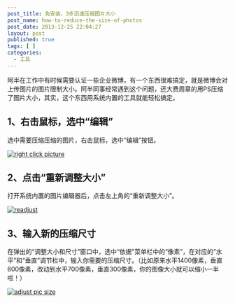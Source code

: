 ```yaml
---
post_title: 免安装，3步迅速压缩图片大小
post_name: how-to-reduce-the-size-of-photos
post_date: 2013-12-25 22:04:27
layout: post
published: true
tags: [ ]
categories:
  - 工具
---
```

阿半在工作中有时候需要认证一些企业微博，有一个东西很难搞定，就是微博会对上传图片的图片限制大小。阿半同事经常遇到这个问题，还大费周章的用PS压缩了图片大小，其实，这个东西用系统内置的工具就能轻松搞定。

## 1、右击鼠标，选中“编辑”

选中需要压缩压缩的图片，右击鼠标，选中“编辑”按钮。

[![right click picture](http://7arnhx.com1.z0.glb.clouddn.com/wp-content/uploads/2013/12/right-click-picture.jpg)](http://7arnhx.com1.z0.glb.clouddn.com/wp-content/uploads/2013/12/right-click-picture.jpg)

## 2、点击“重新调整大小”

打开系统内置的图片编辑器后，点击左上角的“重新调整大小”。

[![readjust](http://7arnhx.com1.z0.glb.clouddn.com/wp-content/uploads/2013/12/readjust.jpg)](http://7arnhx.com1.z0.glb.clouddn.com/wp-content/uploads/2013/12/readjust.jpg)

## 3、输入新的压缩尺寸

在弹出的“调整大小和尺寸”窗口中，选中“依据”菜单栏中的“像素”，在对应的“水平”和“垂直”调节栏中，输入你需要的压缩尺寸。（比如原来水平1400像素，垂直600像素，改动到水平700像素，垂直300像素，你的图像大小就可以缩小一半啦！）

[![adjust pic size](http://7arnhx.com1.z0.glb.clouddn.com/wp-content/uploads/2013/12/adjust-pic-size.jpg)](http://7arnhx.com1.z0.glb.clouddn.com/wp-content/uploads/2013/12/adjust-pic-size.jpg)